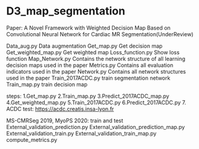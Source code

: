 # D3_map_segmentation
Paper: A Novel Framework with Weighted Decision Map Based on Convolutional Neural Network for Cardiac MR Segmentation(UnderReview)

Data_aug.py Data augmentation
Get_map.py Get decision map
Get_weighted_map.py Get weighted map
Loss_function.py Show loss function
Map_Network.py Contains the network structure of all learning decision maps used in the paper
Metrics.py Contains all evaluation indicators used in the paper
Network.py Contains all network structures used in the paper
Train_2017ACDC.py train segmentation network
Train_map.py train decision map

steps:
1.Get_map.py
2.Train_map.py 
3.Predict_2017ACDC_map.py
4.Get_weighted_map.py
5.Train_2017ACDC.py
6.Predict_2017ACDC.py
7. ACDC test: https://acdc.creatis.insa-lyon.fr

MS-CMRSeg 2019, MyoPS 2020: train and test
External_validation_prediction.py
External_validation_prediction_map.py
External_validation_train.py
External_validation_train_map.py
compute_metrics.py
